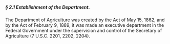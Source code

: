 ##### § 2.1 Establishment of the Department. #####

The Department of Agriculture was created by the Act of May 15, 1862, and by the Act of February 9, 1889, it was made an executive department in the Federal Government under the supervision and control of the Secretary of Agriculture (7 U.S.C. 2201, 2202, 2204).